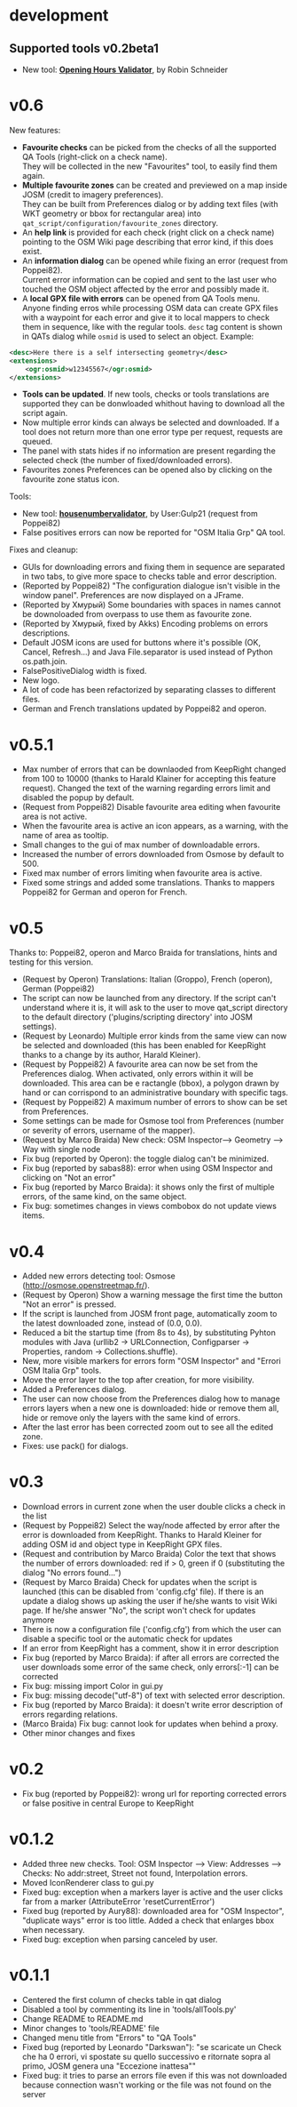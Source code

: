 development
===========
Supported tools v0.2beta1
-------------------------

* New tool: [**Opening Hours Validator**](http://openingh.openstreetmap.de/), by Robin Schneider

v0.6
====
New features:

* **Favourite checks** can be picked from the checks of all the supported QA Tools (right-click on a check name). <br>They will be collected in the new "Favourites" tool, to easily find them again.
* **Multiple favourite zones** can be created and previewed on a map inside JOSM (credit to imagery preferences).<br>They can be built from Preferences dialog or by adding text files (with WKT geometry or bbox for rectangular area) into `qat_script/configuration/favourite_zones` directory.
* An **help link** is provided for each check (right click on a check name) pointing to the OSM Wiki page describing that error kind, if this does exist.
* An **information dialog** can be opened while fixing an error (request from Poppei82).<br>Current error information can be copied and sent to the last user who touched the OSM object affected by the error and possibly made it.
* A **local GPX file with errors** can be opened from QA Tools menu. Anyone finding erros while processing OSM data can create GPX files with a waypoint for each error and give it to local mappers to check them in sequence, like with the regular  tools. `desc` tag content is shown in QATs dialog while `osmid` is used to select an object. Example:


```xml
<desc>Here there is a self intersecting geometry</desc>
<extensions>
    <ogr:osmid>w12345567</ogr:osmid>
</extensions>
```

* **Tools can be updated**. If new tools, checks or tools translations are supported they can be donwloaded whithout having to download all the script again.
* Now multiple error kinds can always be selected and downloaded. If a tool does not return more than one error type per request, requests are queued.
* The panel with stats hides if no information are present regarding the selected check (the number of fixed/downloaded errors).
* Favourites zones Preferences can be opened also by clicking on the favourite zone status icon.

Tools:

* New tool: [**housenumbervalidator**](http://gulp21.bplaced.net/osm/housenumbervalidator/), by User:Gulp21 (request from Poppei82)
* False positives errors can now be reported for "OSM Italia Grp" QA tool.

Fixes and cleanup:

* GUIs for downloading errors and fixing them in sequence are separated in two tabs, to give more space to checks table and error description.
* (Reported by Poppei82) "The configuration dialogue isn't visible in the window panel". Preferences are now displayed on a JFrame.
* (Reported by Хмурый) Some boundaries with spaces in names cannot be downoloaded from overpass to use them as favourite zone.
* (Reported by Хмурый, fixed by Akks) Encoding problems on errors descriptions.
* Default JOSM icons are used for buttons where it's possible (OK,  Cancel, Refresh...) and Java File.separator is used instead of Python os.path.join.
* FalsePositiveDialog width is fixed.
* New logo.
* A lot of code has been refactorized by separating classes to different files.
* German and French translations updated by Poppei82 and operon.

v0.5.1
======
- Max number of errors that can be downlaoded from KeepRight changed from 100 to 10000 (thanks to Harald Klainer for accepting this feature request). Changed the text of the warning regarding errors limit and disabled the popup by default.
- (Request from Poppei82) Disable favourite area editing when favourite area is not active.
- When the favourite area is active an icon appears, as a warning, with the name of area as tooltip.
- Small changes to the gui of max number of downloadable errors.
- Increased the number of errors downloaded from Osmose by default to 500.
- Fixed max number of errors limiting when favourite area is active.
- Fixed some strings and added some translations. Thanks to mappers Poppei82 for German and operon for French.

v0.5
====
Thanks to: Poppei82, operon and Marco Braida for translations, hints and testing for this version.

- (Request by Operon) Translations: Italian (Groppo), French (operon), German (Poppei82)
- The script can now be launched from any directory. If the script can't understand where it is, it will ask to the user to move qat_script directory to the default directory ('plugins/scripting directory' into JOSM settings).
- (Request by Leonardo) Multiple error kinds from the same view can now be selected and downloaded (this has been enabled for KeepRight thanks to a change by its author, Harald Kleiner).
- (Request by Poppei82) A favourite area can now be set from the Preferences dialog. When activated, only errors within it will be downloaded. This area can be e ractangle (bbox), a polygon drawn by hand or can corrispond to an administrative boundary with specific tags.
- (Request by Poppei82) A maximum number of errors to show can be set from Preferences.
- Some settings can be made for Osmose tool from Preferences (number or severity of errors, username of the mapper).
- (Request by Marco Braida) New check: OSM Inspector--> Geometry --> Way with single node
- Fix bug (reported by Operon): the toggle dialog can't be minimized.
- Fix bug (reported by sabas88): error when using OSM Inspector and clicking on "Not an error"
- Fix bug (reported by Marco Braida): it shows only the first of multiple errors, of the same kind, on the same object.
- Fix bug: sometimes changes in views combobox do not update views items.

v0.4
====
- Added new errors detecting tool: Osmose (http://osmose.openstreetmap.fr/).
- (Request by Operon) Show a warning message the first time the button "Not an error" is pressed.
- If the script is launched from JOSM front page, automatically zoom to the latest downloaded zone, instead of (0.0, 0.0).
- Reduced a bit the startup time (from 8s to 4s), by substituting Pyhton modules with Java (urllib2 -> URLConnection, Configparser -> Properties, random -> Collections.shuffle).
- New, more visible markers for errors form "OSM Inspector" and "Errori OSM Italia Grp" tools.
- Move the error layer to the top after creation, for more visibility.
- Added a Preferences dialog.
- The user can now choose from the Preferences dialog how to manage errors layers when a new one is downloaded: hide or remove them all, hide or remove only the layers with the same kind of errors.
- After the last error has been corrected zoom out to see all the edited zone.
- Fixes: use pack() for dialogs.

v0.3
====
- Download errors in current zone when the user double clicks a check in the list
- (Request by Poppei82) Select the way/node affected by error after the error is downloaded from KeepRight. Thanks to Harald Kleiner for adding OSM id and object type in KeepRight GPX files.
- (Request and contribution by Marco Braida) Color the text that shows the number of errors downloaded: red if > 0, green if 0 (substituting the dialog "No errors found...")
- (Request by Marco Braida) Check for updates when the script is launched (this can be disabled from 'config.cfg' file). If there is an update a dialog shows up asking the user if he/she wants to visit Wiki page. If he/she answer "No", the script won't check for updates anymore
- There is now a configuration file ('config.cfg') from which the user can disable a specific tool or the automatic check for updates
- If an error from KeepRight has a comment, show it in error description
- Fix bug (reported by Marco Braida): if after all errors are corrected the user downloads some error of the same check, only errors[:-1] can be corrected
- Fix bug: missing import Color in gui.py
- Fix bug: missing decode("utf-8") of text with selected error description.
- Fix bug (reported by Marco Braida): it doesn't write error description of errors regarding relations.
- (Marco Braida) Fix bug: cannot look for updates when behind a proxy.
- Other minor changes and fixes

v0.2
====
- Fix bug (reported by Poppei82): wrong url for reporting corrected errors or false positive in central Europe to KeepRight

v0.1.2
======
- Added three new checks. Tool: OSM Inspector --> View: Addresses --> Checks: No addr:street, Street not found, Interpolation errors.
- Moved IconRenderer class to gui.py
- Fixed bug: exception when a markers layer is active and the user clicks far from a marker (AttributeError 'resetCurrentError')
- Fixed bug (reported by Aury88): downloaded area for "OSM Inspector", "duplicate ways" error is too little. Added a check that enlarges bbox when necessary.
- Fixed bug: exception when parsing canceled by user.

v0.1.1
======
- Centered the first column of checks table in qat dialog
- Disabled a tool by commenting its line in 'tools/allTools.py'
- Change README to README.md
- Minor changes to 'tools/README' file
- Changed menu title from "Errors" to "QA Tools"
- Fixed bug (reported by Leonardo "Darkswan"): "se scaricate un Check che ha 0 errori, vi spostate su quello successivo e ritornate sopra al primo, JOSM genera una "Eccezione inattesa""
- Fixed bug: it tries to parse an errors file even if this was not downloaded because connection wasn't working or the file was not found on the server
